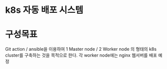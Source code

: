 # k8s 자동 배포 시스템

# 구성목표
Git action / ansible을 이용하여 1 Master node / 2 Worker node 의 형태의 k8s cluster를 구축하는 것을 목적으로 한다.
각 worker node에는 nginx 웹서버를 배포 예정

